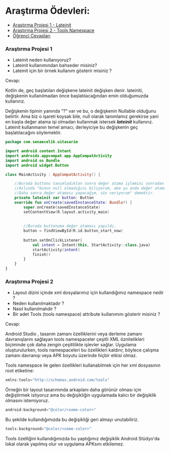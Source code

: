 # Araştırma Ödevleri:

- [Araştırma Projesi 1 - Lateinit](#1)
- [Araştırma Projesi 2 - Tools Namespace](#2)
- [Öğrenci Cevapları](#x)


### <a name="1"></a> Araştırma Projesi 1

- Lateinit neden kullanıyoruz?
- Lateinit kullanımından bahseder misiniz?
- Lateinit için bir örnek kullanım gösterir misiniz ?


Cevap: 

Kotlin de, geç başlatılan değişkene lateinit değişken denir. lateiniti, değişkenin kullanılmadan önce başlatılacağından emin olduğumuzda kullanırız.

Değişkenin tipinin yanında “?” var ve bu, o değişkenin Nullable olduğunu belirtir. Ama biz o işareti koysak bile, null olarak tanımlamız gerekirse yani en başta değer atama işi olmadan kullanmak istersek ***lateinit*** kullanırız. Lateinit kullanmanın temel amacı, derleyiciye bu değişkenin geç başlatılacağını söylemektir.



```kotlin
package com.senaecelik.uitasarim

import android.content.Intent
import androidx.appcompat.app.AppCompatActivity
import android.os.Bundle
import android.widget.Button

class MainActivity : AppCompatActivity() {

    //Burada buttonu tanımladıktan sonra değer atama işlemini sonradan yapacağımızı söylüyoruz.
    //Aslında "bunun null olmadığını biliyorum, ama şu anda değer atamak istemiyorum.
    //Daha sonra değer ataması yapacağım, söz veriyorum" demektir.
    private lateinit var button: Button
    override fun onCreate(savedInstanceState: Bundle?) {
        super.onCreate(savedInstanceState)
        setContentView(R.layout.activity_main)
        
        
        //Burada buttonuma değer ataması yapıldı.
        button = findViewById(R.id.button_start_now)
        
        button.setOnClickListener{
            val intent = Intent(this, StartActivity::class.java)
            startActivity(intent)
            finish()
        }
    }
}
```




### <a name="2"></a> Araştırma Projesi 2


- Layout dizini içinde xml dosyalarımız için kullandığımız namespace nedir ?
- Neden kullanılmaktadır ?
- Nasıl kullanılmalıdır ?
- Bir adet Tools (tools namespace) attribute kullanımını gösterir misiniz ? 

Cevap: 

Android Studio , tasarım zamanı özelliklerini veya derleme zamanı davranışlarını sağlayan tools namespaceler çeşitli XML öznitelikleri biçiminde çok daha zengin çeşitlilikte işlevler sağlar. Uygulama  oluşturulurken, tools namespaceleri bu özellikleri kaldırır, böylece çalışma zamanı davranışı veya APK
boyutu üzerinde hiçbir etkisi olmaz. 

Tools namespace ile gelen özellikleri kullanabilmek için her xml dosyasının root etiketine:

```kotlin
xmlns:tools="http://schemas.android.com/tools"
```

Örneğin bir layout tasarımında arkaplanı daha görünür olması için değiştirmek istiyoruz ama bu değişikliğin uygulamada kalıcı bir değişiklik olmasını istemiyoruz.

```kotlin
android:background="@color/<some-color>"
```

Bu şekilde kullandığımızda bu değişikliği geri almayı unutabiliriz.


```kotlin
tools:background="@color/<some-color>"
```
Tools özelliğini kullandığımızda bu yaptığımız değişiklik Android Stüdyo'da lokal olarak yapılmış olur ve uygulama APKsını etkilemez.
